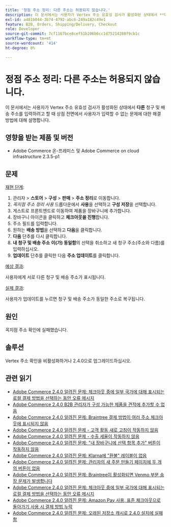 ```yaml
---
title: '정점 주소 정리: 다른 주소는 허용되지 않습니다.'
description: 이 문서에서는 사용자가 Vertex 주소 유효성 검사가 활성화된 상태에서 **다른** 청구 및 배송 주소를 입력하려고 할 때 상점 첫 화면에서 사용자가 해당 주소를 입력할 수 없는 문제에 대한 해결 방법에 대해 설명합니다.
exl-id: a481b044-3b74-4792-abc6-249a182c49e1
feature: B2B, Orders, Shipping/Delivery, Checkout
role: Developer
source-git-commit: 7cf1167bce8cef51b206b6cc1d75214288f9cb1c
workflow-type: tm+mt
source-wordcount: '414'
ht-degree: 0%

---
```


# 정점 주소 정리: 다른 주소는 허용되지 않습니다.

이 문서에서는 사용자가 Vertex 주소 유효성 검사가 활성화된 상태에서 **다른** 청구 및 배송 주소를 입력하려고 할 때 상점 전면에서 사용자가 입력할 수 없는 문제에 대한 해결 방법에 대해 설명합니다.

## 영향을 받는 제품 및 버전

* Adobe Commerce 온-프레미스 및 Adobe Commerce on cloud infrastructure 2.3.5-p1

## 문제

<u>재현 단계</u>:

1. 관리자 > **스토어** > **구성** > **판매** > **주소 정리**&#x200B;로 이동합니다.
1. *꼭지점 주소 정리 사용* 드롭다운에서 **사용**&#x200B;을 선택하고 **구성 저장**&#x200B;을 선택합니다.
1. 게스트로 프론트엔드로 이동하여 제품을 장바구니에 추가합니다.
1. 장바구니 아이콘을 클릭하고 **체크아웃을 진행**&#x200B;합니다.
1. 주소 필드를 입력합니다.
1. 원하는 **배송 방법**&#x200B;을 선택하고 **다음**&#x200B;을 클릭합니다.
1. **다음** 단추를 다시 클릭합니다.
1. **내 청구 및 배송 주소** **이(가) 동일함**&#x200B;의 선택을 취소하고 새 청구 주소(주소와 다름)를 입력하십시오.
1. **업데이트** 단추를 클릭한 다음 **주소 업데이트**&#x200B;를 클릭합니다.

<u>예상 결과</u>:

사용자에게 서로 다른 청구 및 배송 주소가 표시됩니다.

<u>실제 결과</u>:

사용자가 업데이트를 누르면 청구 및 배송 주소가 동일한 주소로 복구됩니다.

## 원인

꼭지점 주소 확인에 실패했습니다.

## 솔루션

Vertex 주소 확인을 비활성화하거나 2.4.0으로 업그레이드하십시오.

## 관련 읽기

* [Adobe Commerce 2.4.0 알려진 문제: 체크아웃 중에 일부 국가에 대해 표시되는 로컬 결제 방법을 선택하는 동안 오류 메시지](/help/troubleshooting/payments/magento-2-4-0-checkout-error-selecting-local-payments.md)
* [Adobe Commerce 2.4.0 B2B 관리자가 구성 가능한 제품을 견적에 추가할 수 없음](/help/troubleshooting/miscellaneous/magento-2-4-0-b2b-admin-can-t-add-configurable-product-to-quote.md)
* [Adobe Commerce 2.4.0 알려진 문제: Braintree 결제 방법이 여러 주소 체크아웃에 표시되지 않음](/help/troubleshooting/payments/magento-2-4-0-braintree-not-in-multiple-addresses-checkout.md)
* [Adobe Commerce 2.4.0 알려진 문제 - 고객 활동 새로 고침이 작동하지 않음](/help/troubleshooting/miscellaneous/magento-2-4-0-refresh-on-customer-activities-does-not-work.md)
* [Adobe Commerce 2.4.0 알려진 문제 - 수출 세율이 작동하지 않음](/help/troubleshooting/miscellaneous/magento-2-4-0-known-issue-export-tax-rates-does-not-work.md)
* [Adobe Commerce 2.4.0 알려진 문제: &quot;내 장바구니에 선택 항목 추가&quot; 버튼이 작동하지 않음](/help/troubleshooting/miscellaneous/magento-2-4-0-add-selections-to-my-cart-does-not-work.md)
* [Adobe Commerce 2.4.0 알려진 문제: Klarna에 &quot;환불&quot; 레이블이 없음](/help/troubleshooting/payments/magento-2-4-0-known-issue-missing-refund-label-in-klarna.md)
* [Adobe Commerce 2.4.0 알려진 문제: 관리자의 새 주문 만들기 페이지에 두 개의 버튼이 없음](/help/troubleshooting/miscellaneous/magento-2-4-0-known-issue-create-new-order-buttons-missing.md)
* [Adobe Commerce 2.4.0 알려진 문제: Braintree이 활성화되면 Venmo 부분 송장 문제가 발생합니다](/help/troubleshooting/payments/magento-2-4-0-2-4-1-enable-braintree-venmo-partial-invoice-issue.md)
* [Adobe Commerce 2.4.0 알려진 문제: 체크아웃 중에 일부 국가에 대해 표시되는 로컬 결제 방법을 선택하는 동안 오류 메시지](/help/troubleshooting/payments/magento-2-4-0-checkout-error-selecting-local-payments.md)
* [Adobe Commerce 2.4.0 알려진 문제: Amazon Pay 사용, 표준 체크아웃으로 돌아가기 사용 시 결제 방법 누락](/help/troubleshooting/payments/magento-2-4-0-known-issue-amazon-pay-no-payment-methods.md)
* [Adobe Commerce 2.4.0 알려진 문제: 오래된 저장소 캐시로 2.4.0 설치에 실패함](/help/troubleshooting/installation-and-upgrade/magento-2-4-0-known-issue-2-4-0-installation-fails-with-outdated-stores-cache.md)
